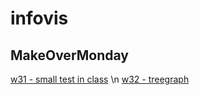 # infovis

## MakeOverMonday
[w31 - small test in class](https://leobjorkman.github.io/infovis/mm-w31.html) \n
[w32 - treegraph](https://leobjorkman.github.io/infovis/MM%20-%20W32.html)
